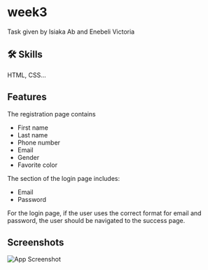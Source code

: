 
# week3

Task given by Isiaka Ab and Enebeli Victoria 

## 

## 🛠 Skills
HTML, CSS...


### 


## Features
The registration page contains 
- First name
- Last name 
- Phone number 
- Email 
- Gender 
- Favorite color

The section of the login page includes:

- Email 
- Password

For the login page, if the user uses the correct format for email and password, the user should be navigated to the success page.





## Screenshots

![App Screenshot](https://via.placeholder.com/468x300?text=App+Screenshot+Here)


